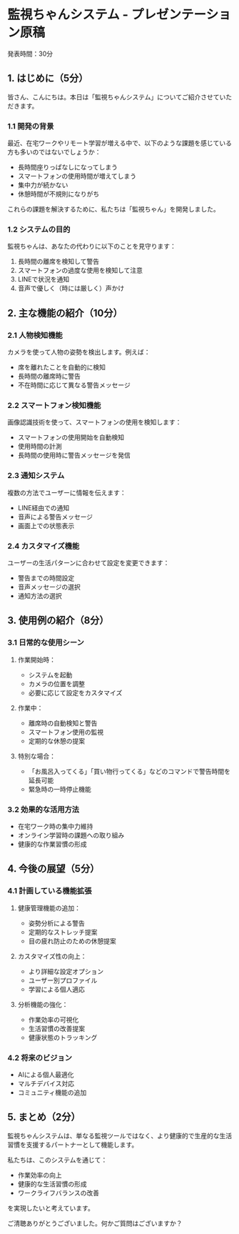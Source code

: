 # 監視ちゃんシステム - プレゼンテーション原稿
発表時間：30分

## 1. はじめに（5分）

皆さん、こんにちは。本日は「監視ちゃんシステム」についてご紹介させていただきます。

### 1.1 開発の背景
最近、在宅ワークやリモート学習が増える中で、以下のような課題を感じている方も多いのではないでしょうか：

- 長時間座りっぱなしになってしまう
- スマートフォンの使用時間が増えてしまう
- 集中力が続かない
- 休憩時間が不規則になりがち

これらの課題を解決するために、私たちは「監視ちゃん」を開発しました。

### 1.2 システムの目的
監視ちゃんは、あなたの代わりに以下のことを見守ります：

1. 長時間の離席を検知して警告
2. スマートフォンの過度な使用を検知して注意
3. LINEで状況を通知
4. 音声で優しく（時には厳しく）声かけ

## 2. 主な機能の紹介（10分）

### 2.1 人物検知機能
カメラを使って人物の姿勢を検出します。例えば：
- 席を離れたことを自動的に検知
- 長時間の離席時に警告
- 不在時間に応じて異なる警告メッセージ

### 2.2 スマートフォン検知機能
画像認識技術を使って、スマートフォンの使用を検知します：
- スマートフォンの使用開始を自動検知
- 使用時間の計測
- 長時間の使用時に警告メッセージを発信

### 2.3 通知システム
複数の方法でユーザーに情報を伝えます：
- LINE経由での通知
- 音声による警告メッセージ
- 画面上での状態表示

### 2.4 カスタマイズ機能
ユーザーの生活パターンに合わせて設定を変更できます：
- 警告までの時間設定
- 音声メッセージの選択
- 通知方法の選択

## 3. 使用例の紹介（8分）

### 3.1 日常的な使用シーン
1. 作業開始時：
   - システムを起動
   - カメラの位置を調整
   - 必要に応じて設定をカスタマイズ

2. 作業中：
   - 離席時の自動検知と警告
   - スマートフォン使用の監視
   - 定期的な休憩の提案

3. 特別な場合：
   - 「お風呂入ってくる」「買い物行ってくる」などのコマンドで警告時間を延長可能
   - 緊急時の一時停止機能

### 3.2 効果的な活用方法
- 在宅ワーク時の集中力維持
- オンライン学習時の課題への取り組み
- 健康的な作業習慣の形成

## 4. 今後の展望（5分）

### 4.1 計画している機能拡張
1. 健康管理機能の追加：
   - 姿勢分析による警告
   - 定期的なストレッチ提案
   - 目の疲れ防止のための休憩提案

2. カスタマイズ性の向上：
   - より詳細な設定オプション
   - ユーザー別プロファイル
   - 学習による個人適応

3. 分析機能の強化：
   - 作業効率の可視化
   - 生活習慣の改善提案
   - 健康状態のトラッキング

### 4.2 将来のビジョン
- AIによる個人最適化
- マルチデバイス対応
- コミュニティ機能の追加

## 5. まとめ（2分）

監視ちゃんシステムは、単なる監視ツールではなく、より健康的で生産的な生活習慣を支援するパートナーとして機能します。

私たちは、このシステムを通じて：
- 作業効率の向上
- 健康的な生活習慣の形成
- ワークライフバランスの改善

を実現したいと考えています。

ご清聴ありがとうございました。何かご質問はございますか？ 